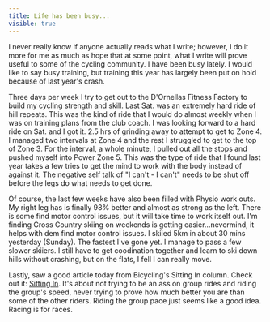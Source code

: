 ---title: Life has been busy...visible: true---I never really know if anyone actually reads what I write; however, I do it more for me as much as hope that at some point, what I write will prove useful to some of the cycling community. I have been busy lately. I would like to say busy training, but training this year has largely been put on hold because of last year's crash.

Three days per week I try to get out to the D'Ornellas Fitness Factory to build my cycling strength and skill. Last Sat. was an extremely hard ride of hill repeats. This was the kind of ride that I would do almost weekly when I was on training plans from the club coach. I was looking forward to a hard ride on Sat. and I got it. 2.5 hrs of grinding away to attempt to get to Zone 4. I managed two intervals at Zone 4 and the rest I struggled to get to the top of Zone 3. For the interval, a whole minute, I pulled out all the stops and pushed myself into Power Zone 5. This was the type of ride that I found last year takes a few tries to get the mind to work with the body instead of against it. The negative self talk of "I can't - I can't" needs to be shut off before the legs do what needs to get done.

Of course, the last few weeks have also been filled with Physio work outs. My right leg has is finally 98% better and almost as strong as the left. There is some find motor control issues, but it will take time to work itself out. I'm finding Cross Country skiing on weekends is getting easier...nevermind, it helps with dem find motor control issues. I skiied 5km in about 30 mins yesterday (Sunday). The fastest I've gone yet. I manage to pass a few slower skiiers. I still have to get coodination together and learn to ski down hills without crashing, but on the flats, I fell I can really move.

Lastly, saw a good article today from Bicycling's Sitting In column. Check out it: <a href="http://bicycling.com/blogs/sittingin/2010/02/19/the-passion-of-the-twerps/" target="_blank">Sitting In</a>. It's about not trying to be an ass on group rides and riding the group's speed, never trying to prove how much better you are than some of the other riders. Riding the group pace just seems like a good idea. Racing is for races.